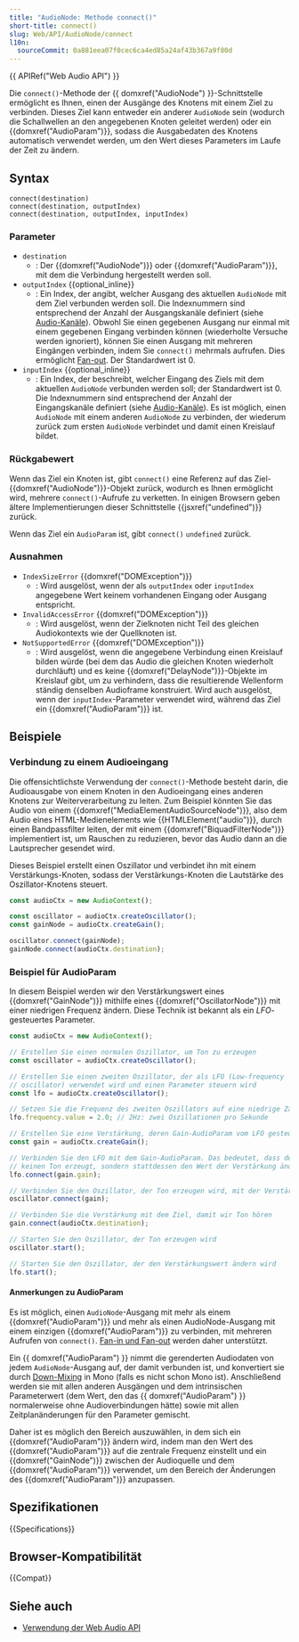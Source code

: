 ```yaml
---
title: "AudioNode: Methode connect()"
short-title: connect()
slug: Web/API/AudioNode/connect
l10n:
  sourceCommit: 0a881eea07f0cec6ca4ed85a24af43b367a9f80d
---
```


{{ APIRef("Web Audio API") }}

Die `connect()`-Methode der {{ domxref("AudioNode") }}-Schnittstelle ermöglicht es Ihnen, einen der Ausgänge des Knotens mit einem Ziel zu verbinden. Dieses Ziel kann entweder ein anderer `AudioNode` sein (wodurch die Schallwellen an den angegebenen Knoten geleitet werden) oder ein {{domxref("AudioParam")}}, sodass die Ausgabedaten des Knotens automatisch verwendet werden, um den Wert dieses Parameters im Laufe der Zeit zu ändern.

## Syntax

```js-nolint
connect(destination)
connect(destination, outputIndex)
connect(destination, outputIndex, inputIndex)
```

### Parameter

- `destination`
  - : Der {{domxref("AudioNode")}} oder {{domxref("AudioParam")}}, mit dem die Verbindung hergestellt werden soll.
- `outputIndex` {{optional_inline}}
  - : Ein Index, der angibt, welcher Ausgang des aktuellen `AudioNode` mit dem Ziel verbunden werden soll. Die Indexnummern sind entsprechend der Anzahl der Ausgangskanäle definiert (siehe [Audio-Kanäle](/de/docs/Web/API/Web_Audio_API/Basic_concepts_behind_Web_Audio_API#audio_channels)).
    Obwohl Sie einen gegebenen Ausgang nur einmal mit einem gegebenen Eingang verbinden können (wiederholte Versuche werden ignoriert), können Sie einen Ausgang mit mehreren Eingängen verbinden, indem Sie `connect()` mehrmals aufrufen. Dies ermöglicht [Fan-out](/de/docs/Web/API/Web_Audio_API/Basic_concepts_behind_Web_Audio_API#fan-in_and_fan-out). Der Standardwert ist 0.
- `inputIndex` {{optional_inline}}
  - : Ein Index, der beschreibt, welcher Eingang des Ziels mit dem aktuellen `AudioNode` verbunden werden soll; der Standardwert ist 0. Die Indexnummern sind entsprechend der Anzahl der Eingangskanäle definiert (siehe [Audio-Kanäle](/de/docs/Web/API/Web_Audio_API/Basic_concepts_behind_Web_Audio_API#audio_channels)). Es ist möglich, einen `AudioNode` mit einem anderen `AudioNode` zu verbinden, der wiederum zurück zum ersten `AudioNode` verbindet und damit einen Kreislauf bildet.

### Rückgabewert

Wenn das Ziel ein Knoten ist, gibt `connect()` eine Referenz auf das Ziel-{{domxref("AudioNode")}}-Objekt zurück, wodurch es Ihnen ermöglicht wird, mehrere `connect()`-Aufrufe zu verketten. In einigen Browsern geben ältere Implementierungen dieser Schnittstelle {{jsxref("undefined")}} zurück.

Wenn das Ziel ein `AudioParam` ist, gibt `connect()` `undefined` zurück.

### Ausnahmen

- `IndexSizeError` {{domxref("DOMException")}}
  - : Wird ausgelöst, wenn der als `outputIndex` oder `inputIndex` angegebene Wert keinem vorhandenen Eingang oder Ausgang entspricht.
- `InvalidAccessError` {{domxref("DOMException")}}
  - : Wird ausgelöst, wenn der Zielknoten nicht Teil des gleichen Audiokontexts wie der Quellknoten ist.
- `NotSupportedError` {{domxref("DOMException")}}
  - : Wird ausgelöst, wenn die angegebene Verbindung einen Kreislauf bilden würde (bei dem das Audio die gleichen Knoten wiederholt durchläuft) und es keine {{domxref("DelayNode")}}-Objekte im Kreislauf gibt, um zu verhindern, dass die resultierende Wellenform ständig denselben Audioframe konstruiert. Wird auch ausgelöst, wenn der `inputIndex`-Parameter verwendet wird, während das Ziel ein {{domxref("AudioParam")}} ist.

## Beispiele

### Verbindung zu einem Audioeingang

Die offensichtlichste Verwendung der `connect()`-Methode besteht darin, die Audioausgabe von einem Knoten in den Audioeingang eines anderen Knotens zur Weiterverarbeitung zu leiten. Zum Beispiel könnten Sie das Audio von einem {{domxref("MediaElementAudioSourceNode")}}, also dem Audio eines HTML-Medienelements wie {{HTMLElement("audio")}}, durch einen Bandpassfilter leiten, der mit einem {{domxref("BiquadFilterNode")}} implementiert ist, um Rauschen zu reduzieren, bevor das Audio dann an die Lautsprecher gesendet wird.

Dieses Beispiel erstellt einen Oszillator und verbindet ihn mit einem Verstärkungs-Knoten, sodass der Verstärkungs-Knoten die Lautstärke des Oszillator-Knotens steuert.

```js
const audioCtx = new AudioContext();

const oscillator = audioCtx.createOscillator();
const gainNode = audioCtx.createGain();

oscillator.connect(gainNode);
gainNode.connect(audioCtx.destination);
```

### Beispiel für AudioParam

In diesem Beispiel werden wir den Verstärkungswert eines {{domxref("GainNode")}} mithilfe eines {{domxref("OscillatorNode")}} mit einer niedrigen Frequenz ändern. Diese Technik ist bekannt als ein _LFO_-gesteuertes Parameter.

```js
const audioCtx = new AudioContext();

// Erstellen Sie einen normalen Oszillator, um Ton zu erzeugen
const oscillator = audioCtx.createOscillator();

// Erstellen Sie einen zweiten Oszillator, der als LFO (Low-frequency
// oscillator) verwendet wird und einen Parameter steuern wird
const lfo = audioCtx.createOscillator();

// Setzen Sie die Frequenz des zweiten Oszillators auf eine niedrige Zahl
lfo.frequency.value = 2.0; // 2Hz: zwei Oszillationen pro Sekunde

// Erstellen Sie eine Verstärkung, deren Gain-AudioParam vom LFO gesteuert wird
const gain = audioCtx.createGain();

// Verbinden Sie den LFO mit dem Gain-AudioParam. Das bedeutet, dass der Wert des LFO
// keinen Ton erzeugt, sondern stattdessen den Wert der Verstärkung ändert
lfo.connect(gain.gain);

// Verbinden Sie den Oszillator, der Ton erzeugen wird, mit der Verstärkung
oscillator.connect(gain);

// Verbinden Sie die Verstärkung mit dem Ziel, damit wir Ton hören
gain.connect(audioCtx.destination);

// Starten Sie den Oszillator, der Ton erzeugen wird
oscillator.start();

// Starten Sie den Oszillator, der den Verstärkungswert ändern wird
lfo.start();
```

#### Anmerkungen zu AudioParam

Es ist möglich, einen `AudioNode`-Ausgang mit mehr als einem {{domxref("AudioParam")}} und mehr als einen AudioNode-Ausgang mit einem einzigen {{domxref("AudioParam")}} zu verbinden, mit mehreren Aufrufen von `connect()`. [Fan-in und Fan-out](/de/docs/Web/API/Web_Audio_API/Basic_concepts_behind_Web_Audio_API#fan-in_and_fan-out) werden daher unterstützt.

Ein {{ domxref("AudioParam") }} nimmt die gerenderten Audiodaten von jedem `AudioNode`-Ausgang auf, der damit verbunden ist, und konvertiert sie durch [Down-Mixing](/de/docs/Web/API/Web_Audio_API/Basic_concepts_behind_Web_Audio_API#up-mixing_and_down-mixing) in Mono (falls es nicht schon Mono ist). Anschließend werden sie mit allen anderen Ausgängen und dem intrinsischen Parameterwert (dem Wert, den das {{ domxref("AudioParam") }} normalerweise ohne Audioverbindungen hätte) sowie mit allen Zeitplanänderungen für den Parameter gemischt.

Daher ist es möglich den Bereich auszuwählen, in dem sich ein {{domxref("AudioParam")}} ändern wird, indem man den Wert des {{domxref("AudioParam")}} auf die zentrale Frequenz einstellt und ein {{domxref("GainNode")}} zwischen der Audioquelle und dem {{domxref("AudioParam")}} verwendet, um den Bereich der Änderungen des {{domxref("AudioParam")}} anzupassen.

## Spezifikationen

{{Specifications}}

## Browser-Kompatibilität

{{Compat}}

## Siehe auch

- [Verwendung der Web Audio API](/de/docs/Web/API/Web_Audio_API/Using_Web_Audio_API)
